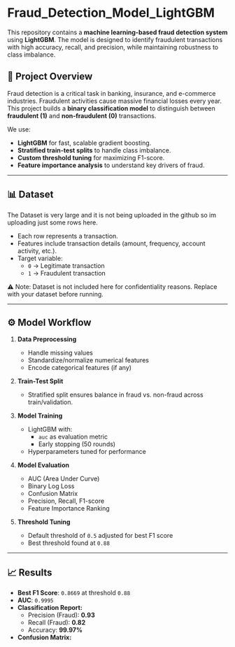 # Fraud_Detection_Model_LightGBM

This repository contains a **machine learning-based fraud detection system** using **LightGBM**. The model is designed to identify fraudulent transactions with high accuracy, recall, and precision, while maintaining robustness to class imbalance.


## 📌 Project Overview

Fraud detection is a critical task in banking, insurance, and e-commerce industries. Fraudulent activities cause massive financial losses every year. This project builds a **binary classification model** to distinguish between **fraudulent (1)** and **non-fraudulent (0)** transactions.

We use:
- **LightGBM** for fast, scalable gradient boosting.
- **Stratified train-test splits** to handle class imbalance.
- **Custom threshold tuning** for maximizing F1-score.
- **Feature importance analysis** to understand key drivers of fraud.

---

## 📊 Dataset

The Dataset is very large and it is not being uploaded in the github so im uploading just some rows here.
- Each row represents a transaction.
- Features include transaction details (amount, frequency, account activity, etc.).
- Target variable:
  - `0` → Legitimate transaction  
  - `1` → Fraudulent transaction


⚠️ Note: Dataset is not included here for confidentiality reasons. Replace with your dataset before running.

---

## ⚙️ Model Workflow

1. **Data Preprocessing**
   - Handle missing values
   - Standardize/normalize numerical features
   - Encode categorical features (if any)

2. **Train-Test Split**
   - Stratified split ensures balance in fraud vs. non-fraud across train/validation.

3. **Model Training**
   - LightGBM with:
     - `auc` as evaluation metric
     - Early stopping (50 rounds)
   - Hyperparameters tuned for performance

4. **Model Evaluation**
   - AUC (Area Under Curve)
   - Binary Log Loss
   - Confusion Matrix
   - Precision, Recall, F1-score
   - Feature Importance Ranking

5. **Threshold Tuning**
   - Default threshold of `0.5` adjusted for best F1 score
   - Best threshold found at `0.88`

---

## 📈 Results

- **Best F1 Score**: `0.8669` at threshold `0.88`  
- **AUC**: `0.9995`  
- **Classification Report:**
  - Precision (Fraud): **0.93**
  - Recall (Fraud): **0.82**
  - Accuracy: **99.97%**
- **Confusion Matrix:**

